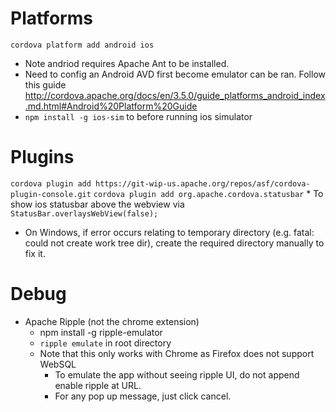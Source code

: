 # Platforms
`cordova platform add android ios`
* Note andriod requires Apache Ant to be installed.
* Need to config an Android AVD first become emulator can be ran. Follow this guide http://cordova.apache.org/docs/en/3.5.0/guide_platforms_android_index.md.html#Android%20Platform%20Guide
* `npm install -g ios-sim` to before running ios simulator

# Plugins
`cordova plugin add https://git-wip-us.apache.org/repos/asf/cordova-plugin-console.git`
`cordova plugin add org.apache.cordova.statusbar` 
    * To show ios statusbar above the webview via `StatusBar.overlaysWebView(false);`

* On Windows, if error occurs relating to temporary directory (e.g. fatal:
  could not create work tree dir), create the required directory manually to
  fix it.

# Debug
* Apache Ripple (not the chrome extension)
    * npm install -g ripple-emulator
    * `ripple emulate` in root directory
    * Note that this only works with Chrome as Firefox does not support WebSQL
        - To emulate the app without seeing ripple UI, do not append enable ripple at URL.
        - For any pop up message, just click cancel.
